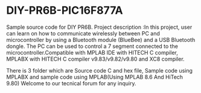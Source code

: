 # DIY-PR6B-PIC16F877A
Sample source code for DIY PR6B. Project description :In this project, user can learn on how to communicate wirelessly between PC and microcontroller by using a Bluetooth module (BlueBee) and a USB Bluetooth dongle. The PC can be used to control a 7 segment connected to the microcontroller.Compatible with MPLAB IDE with HITECH C compiler, MPLABX with HITECH C compiler v9.83/v9.82/v9.80 and XC8 compiler.

There is 3 folder which are Source code C and hex file, Sample code using MPLABX and sample code using MPLAB(Using MPLAB 8.6 And HiTech 9.80) Welcome to our tecnical forum for any inquiry.

